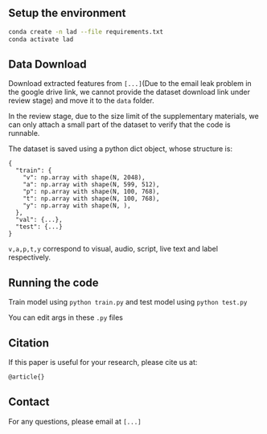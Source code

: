 ## Setup the environment

```bash
conda create -n lad --file requirements.txt
conda activate lad
```

## Data Download

Download extracted features from `[...]`(Due to the email leak problem in the google drive link, we cannot provide the dataset download link under review stage) and move it to the `data` folder.

In the review stage, due to the size limit of the supplementary materials, we can only attach a small part of the dataset to verify that the code is runnable.

The dataset is saved using a python dict object, whose structure is:

```
{
  "train": {
    "v": np.array with shape(N, 2048),
    "a": np.array with shape(N, 599, 512),
    "p": np.array with shape(N, 100, 768),
    "t": np.array with shape(N, 100, 768),
    "y": np.array with shape(N, ),
  },
  "val": {...},
  "test": {...}
}
```

`v,a,p,t,y` correspond to visual, audio, script, live text and label respectively.


## Running the code

Train model using `python train.py` and test model using `python test.py`

You can edit args in these `.py` files

## Citation

If this paper is useful for your research, please cite us at:

```latex
@article{}
```

## Contact

For any questions, please email at `[...]`